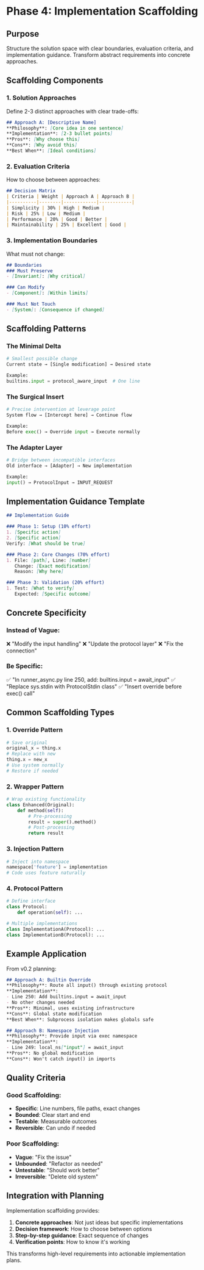 # Phase 4: Implementation Scaffolding

## Purpose
Structure the solution space with clear boundaries, evaluation criteria, and implementation guidance. Transform abstract requirements into concrete approaches.

## Scaffolding Components

### 1. Solution Approaches
Define 2-3 distinct approaches with clear trade-offs:

```markdown
## Approach A: [Descriptive Name]
**Philosophy**: [Core idea in one sentence]
**Implementation**: [2-3 bullet points]
**Pros**: [Why choose this]
**Cons**: [Why avoid this]
**Best When**: [Ideal conditions]
```

### 2. Evaluation Criteria
How to choose between approaches:

```markdown
## Decision Matrix
| Criteria | Weight | Approach A | Approach B |
|----------|--------|------------|------------|
| Simplicity | 30% | High | Medium |
| Risk | 25% | Low | Medium |
| Performance | 20% | Good | Better |
| Maintainability | 25% | Excellent | Good |
```

### 3. Implementation Boundaries
What must not change:

```markdown
## Boundaries
### Must Preserve
- [Invariant]: [Why critical]

### Can Modify
- [Component]: [Within limits]

### Must Not Touch
- [System]: [Consequence if changed]
```

## Scaffolding Patterns

### The Minimal Delta
```python
# Smallest possible change
Current state → [Single modification] → Desired state

Example:
builtins.input = protocol_aware_input  # One line
```

### The Surgical Insert
```python
# Precise intervention at leverage point
System flow → [Intercept here] → Continue flow

Example:
Before exec() → Override input → Execute normally
```

### The Adapter Layer
```python
# Bridge between incompatible interfaces
Old interface → [Adapter] → New implementation

Example:
input() → ProtocolInput → INPUT_REQUEST
```

## Implementation Guidance Template

```markdown
## Implementation Guide

### Phase 1: Setup (10% effort)
1. [Specific action]
2. [Specific action]
Verify: [What should be true]

### Phase 2: Core Changes (70% effort)
1. File: [path], Line: [number]
   Change: [Exact modification]
   Reason: [Why here]

### Phase 3: Validation (20% effort)
1. Test: [What to verify]
   Expected: [Specific outcome]
```

## Concrete Specificity

### Instead of Vague:
❌ "Modify the input handling"
❌ "Update the protocol layer"
❌ "Fix the connection"

### Be Specific:
✅ "In runner_async.py line 250, add: builtins.input = await_input"
✅ "Replace sys.stdin with ProtocolStdin class"
✅ "Insert override before exec() call"

## Common Scaffolding Types

### 1. Override Pattern
```python
# Save original
original_x = thing.x
# Replace with new
thing.x = new_x
# Use system normally
# Restore if needed
```

### 2. Wrapper Pattern
```python
# Wrap existing functionality
class Enhanced(Original):
    def method(self):
        # Pre-processing
        result = super().method()
        # Post-processing
        return result
```

### 3. Injection Pattern
```python
# Inject into namespace
namespace['feature'] = implementation
# Code uses feature naturally
```

### 4. Protocol Pattern
```python
# Define interface
class Protocol:
    def operation(self): ...

# Multiple implementations
class ImplementationA(Protocol): ...
class ImplementationB(Protocol): ...
```

## Example Application

From v0.2 planning:

```markdown
## Approach A: Builtin Override
**Philosophy**: Route all input() through existing protocol
**Implementation**: 
- Line 250: Add builtins.input = await_input
- No other changes needed
**Pros**: Minimal, uses existing infrastructure
**Cons**: Global state modification
**Best When**: Subprocess isolation makes globals safe

## Approach B: Namespace Injection
**Philosophy**: Provide input via exec namespace
**Implementation**:
- Line 249: local_ns["input"] = await_input
**Pros**: No global modification
**Cons**: Won't catch input() in imports
```

## Quality Criteria

### Good Scaffolding:
- **Specific**: Line numbers, file paths, exact changes
- **Bounded**: Clear start and end
- **Testable**: Measurable outcomes
- **Reversible**: Can undo if needed

### Poor Scaffolding:
- **Vague**: "Fix the issue"
- **Unbounded**: "Refactor as needed"
- **Untestable**: "Should work better"
- **Irreversible**: "Delete old system"

## Integration with Planning

Implementation scaffolding provides:
1. **Concrete approaches**: Not just ideas but specific implementations
2. **Decision framework**: How to choose between options
3. **Step-by-step guidance**: Exact sequence of changes
4. **Verification points**: How to know it's working

This transforms high-level requirements into actionable implementation plans.